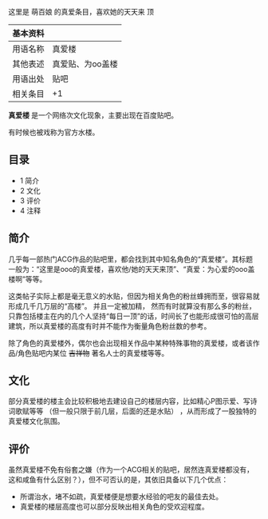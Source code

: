 这里是  萌百娘  的真爱条目，喜欢她的天天来  顶

|  **基本资料**  ||
|---|---|
|用语名称  |  真爱楼   |
|其他表述  |  真爱贴、为oo盖楼   |
|用语出处  |  贴吧   |
|相关条目  |  +1   |
  
**真爱楼** 是一个网络次文化现象，主要出现在百度贴吧。

有时候也被戏称为官方水楼。

##  目录

  * 1  简介 
  * 2  文化 
  * 3  评价 
  * 4  注释 

##  简介

几乎每一部热门ACG作品的贴吧里，都会找到其中知名角色的“真爱楼”。其标题一般为：“这里是ooo的真爱楼，喜欢他/她的天天来顶”、“真爱：为心爱的ooo盖楼啊”等等。

这类帖子实际上都是毫无意义的水贴，但因为相关角色的粉丝蜂拥而至，很容易就形成几千几万层的“高楼”。  并且一定被加精，
然而有时就算没有那么多的粉丝，只靠包括楼主在内的几个人坚持“每日一顶”的话，时间长了也能形成很可怕的高层建筑，所以真爱楼的高度有时并不能作为衡量角色粉丝数的参考。

除了角色的真爱楼外，偶尔也会出现相关作品中某种特殊事物的真爱楼，或者该作品/角色贴吧内某位 ~~吉祥物~~ 著名人士的真爱楼等等。

##  文化

部分真爱楼的楼主会比较积极地去建设自己的楼层内容，比如精心P图示爱、写诗词歌赋等等  （但一般只限于前几层，后面的还是水贴）
，从而形成了一股独特的真爱楼文化氛围。

##  评价

虽然真爱楼不免有俗套之嫌（作为一个ACG相关的贴吧，居然连真爱楼都没有，这和咸鱼有什么区别？），但不可否认的是，其依旧具备以下几个优点：

  * 所谓治水，堵不如疏，真爱楼便是想要水经验的吧友的最佳去处。 
  * 真爱楼的楼层高度也可以部分反映出相关角色的受欢迎程度。 